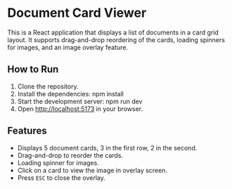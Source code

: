 # Document Card Viewer

This is a React application that displays a list of documents in a card grid layout. It supports drag-and-drop reordering of the cards, loading spinners for images, and an image overlay feature.

## How to Run

1. Clone the repository.
2. Install the dependencies: npm install
3. Start the development server: npm run dev
4. Open [http://localhost:5173](http://localhost:5173) in your browser.

## Features

- Displays 5 document cards, 3 in the first row, 2 in the second.
- Drag-and-drop to reorder the cards.
- Loading spinner for images.
- Click on a card to view the image in overlay screen.
- Press `ESC` to close the overlay.
